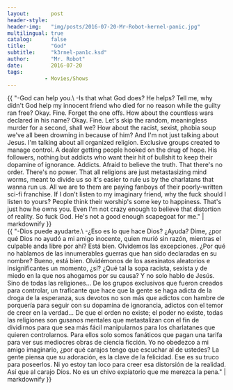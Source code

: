 ```yaml
---
layout:       post
header-style: 
header-img:   "img/posts/2016-07-20-Mr-Robot-kernel-panic.jpg"
multilingual: true
catalog:      false
title:        "God"
subtitle:     "k3rnel-pan1c.ksd"
author:       "Mr. Robot"
date:         2016-07-20
tags:
            - Movies/Shows
---
```


<div class="en post-container">
    {{ "-God can help you.\
        -Is that what God does? He helps? Tell me, why didn't God help my innocent friend who died for no reason while the guilty ran free? Okay. Fine. Forget the one offs. How about the countless wars declared in his name? Okay. Fine. Let's skip the random, meaningless murder for a second, shall we? How about the racist, sexist, phobia soup we've all been drowning in because of him? And I'm not just talking about Jesus. I'm talking about all organized religion. Exclusive groups created to manage control. A dealer getting people hooked on the drug of hope. His followers, nothing but addicts who want their hit of bullshit to keep their dopamine of ignorance. Addicts. Afraid to believe the truth. That there's no order. There's no power. That all religions are just metastasizing mind worms, meant to divide us so it's easier to rule us by the charlatans that wanna run us. All we are to them are paying fanboys of their poorly-written sci-fi franchise. If I don't listen to my imaginary friend, why the fuck should I listen to yours? People think their worship's some key to happiness. That's just how he owns you. Even I'm not crazy enough to believe that distortion of reality. So fuck God. He's not a good enough scapegoat for me." | markdownify }}
</div>

<div class="es post-container">
    {{ "-Dios puede ayudarte.\
        -¿Eso es lo que hace Dios? ¿Ayuda? Dime, ¿por qué Dios no ayudó a mi amigo inocente, quien murió sin razón, mientras el culpable anda libre por ahí? Está bien. Olvidemos las excepciones. ¿Por qué no hablamos de las innumerables guerras que han sido declaradas en su nombre? Bueno, está bien. Olvidémonos de los asesinatos aleatorios e insignificantes un momento, ¿sí? ¿Qué tal la sopa racista, sexista y de miedo en la que nos ahogamos por su causa? Y no solo hablo de Jesús. Sino de todas las religiones… De los grupos exclusivos que fueron creados para controlar, un traficante que hace que la gente se haga adicta de la droga de la esperanza, sus devotos no son más que adictos con hambre de porquería para seguir con su dopamina de ignorancia, adictos con el temor de creer en la verdad… De que el orden no existe; el poder no existe, todas las religiones son gusanos mentales que metastalizan con el fin de dividirnos para que sea más fácil manipularnos para los charlatanes que quieren controlarnos. Para ellos solo somos fanáticos que pagan una tarifa para ver sus mediocres obras de ciencia ficción. Yo no obedezco a mi amigo imaginario, ¿por qué carajos tengo que escuchar al de ustedes? La gente piensa que su adoración, es la clave de la felicidad. Ese es su truco para poseerlos. Ni yo estoy tan loco para creer esa distorsión de la realidad. Así que al carajo Dios. No es un chivo expiatorio que me merezca la pena." | markdownify }}
</div>
